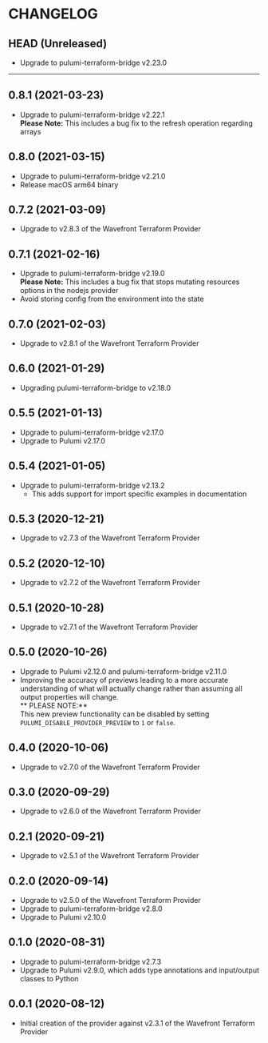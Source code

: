 CHANGELOG
=========

## HEAD (Unreleased)
* Upgrade to pulumi-terraform-bridge v2.23.0

---

## 0.8.1 (2021-03-23)
* Upgrade to pulumi-terraform-bridge v2.22.1  
  **Please Note:** This includes a bug fix to the refresh operation regarding arrays

## 0.8.0 (2021-03-15)
* Upgrade to pulumi-terraform-bridge v2.21.0
* Release macOS arm64 binary

## 0.7.2 (2021-03-09)
* Upgrade to v2.8.3 of the Wavefront Terraform Provider

## 0.7.1 (2021-02-16)
* Upgrade to pulumi-terraform-bridge v2.19.0  
  **Please Note:** This includes a bug fix that stops mutating resources options in the nodejs provider
* Avoid storing config from the environment into the state

## 0.7.0 (2021-02-03)
* Upgrade to v2.8.1 of the Wavefront Terraform Provider

## 0.6.0 (2021-01-29)
* Upgrading pulumi-terraform-bridge to v2.18.0

## 0.5.5 (2021-01-13)
* Upgrade to pulumi-terraform-bridge v2.17.0
* Upgrade to Pulumi v2.17.0

## 0.5.4 (2021-01-05)
* Upgrade to pulumi-terraform-bridge v2.13.2
  * This adds support for import specific examples in documentation

## 0.5.3 (2020-12-21)
* Upgrade to v2.7.3 of the Wavefront Terraform Provider

## 0.5.2 (2020-12-10)
* Upgrade to v2.7.2 of the Wavefront Terraform Provider

## 0.5.1 (2020-10-28)
* Upgrade to v2.7.1 of the Wavefront Terraform Provider

## 0.5.0 (2020-10-26)
* Upgrade to Pulumi v2.12.0 and pulumi-terraform-bridge v2.11.0
* Improving the accuracy of previews leading to a more accurate understanding of what will actually change rather than assuming all output properties will change.  
  ** PLEASE NOTE:**  
  This new preview functionality can be disabled by setting `PULUMI_DISABLE_PROVIDER_PREVIEW` to `1` or `false`.

## 0.4.0 (2020-10-06)
* Upgrade to v2.7.0 of the Wavefront Terraform Provider

## 0.3.0 (2020-09-29)
* Upgrade to v2.6.0 of the Wavefront Terraform Provider

## 0.2.1 (2020-09-21)
* Upgrade to v2.5.1 of the Wavefront Terraform Provider

## 0.2.0 (2020-09-14)
* Upgrade to v2.5.0 of the Wavefront Terraform Provider
* Upgrade to pulumi-terraform-bridge v2.8.0
* Upgrade to Pulumi v2.10.0

## 0.1.0 (2020-08-31)
* Upgrade to pulumi-terraform-bridge v2.7.3
* Upgrade to Pulumi v2.9.0, which adds type annotations and input/output classes to Python

## 0.0.1 (2020-08-12)
* Initial creation of the provider against v2.3.1 of the Wavefront Terraform Provider

